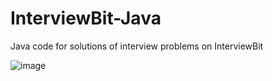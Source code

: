 # InterviewBit-Java
Java code for solutions of interview problems on InterviewBit

![image](http://ibassets.s3.amazonaws.com/static-assets/ib-logo-square.png)
